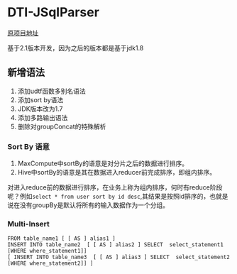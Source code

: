 # DTI-JSqlParser

[原项目地址](https://github.com/JSQLParser/JSqlParser)

基于2.1版本开发，因为之后的版本都是基于jdk1.8

## 新增语法

1. 添加udtf函数多别名语法
1. 添加sort by语法
1. JDK版本改为1.7
1. 添加多路输出语法
1. 删除对groupConcat的特殊解析

### Sort By 语意

1. MaxCompute中sortBy的语意是对分片之后的数据进行排序。
1. Hive中sortBy的语意是其在数据进入reducer前完成排序，即组内排序。

对进入reduce前的数据进行排序，在业务上称为组内排序，何时有reduce阶段呢？例如`select * from user sort by id desc`,其结果是按照id排序的，也就是说在没有groupBy是默认将所有的输入数据作为一个分组。

### Multi-Insert

```
FROM table_name1 [ [ AS ] alias1 ]
INSERT INTO table_name2  [ [ AS ] alias2 ] SELECT  select_statement1 [WHERE where_statement1]]
[ INSERT INTO table_name3  [ [ AS ] alias3 ] SELECT  select_statement2 [WHERE where_statement2]] ]

```